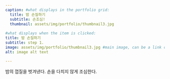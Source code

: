 ```yaml
---
caption: #what displays in the portfolio grid:
  title: 밤 손질하기
  subtitle: 손조심!
  thumbnail: assets/img/portfolio/thumbnail3.jpg
  
#what displays when the item is clicked:
title: 밤 손질하기
subtitle: step 1.
image: assets/img/portfolio/thumbnail3.jpg #main image, can be a link or a file in assets/img/portfolio
alt: image alt text

---
```

밤의 껍질을 벗겨낸다. 손을 다치지 않게 조심한다.

